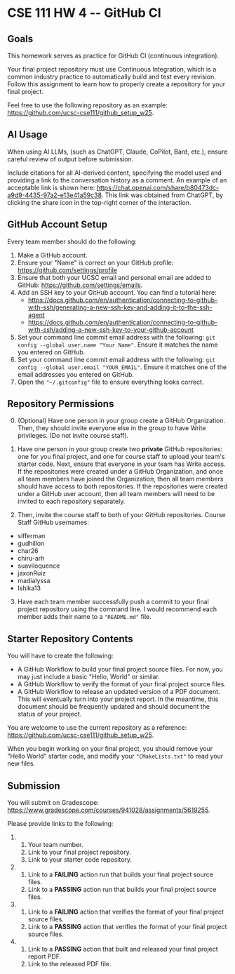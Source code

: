 
# CSE 111 HW 4 -- GitHub CI

## Goals

This homework serves as practice for GitHub CI (continuous integration).

Your final project repository must use Continuous Integration, which is a common industry practice to automatically build and test every revision. Follow this assignment to learn how to properly create a repository for your final project.

Feel free to use the following repository as an example: <https://github.com/ucsc-cse111/github_setup_w25>.

## AI Usage

When using AI LLMs, (such as ChatGPT, Claude, CoPilot, Bard, etc.), ensure careful review of output before submission.

Include citations for all AI-derived content, specifying the model used and providing a link to the conversation history as a comment. An example of an acceptable link is shown here: <https://chat.openai.com/share/b80473dc-a9d9-4435-97a2-e13e41a59c38>. This link was obtained from ChatGPT, by clicking the share icon in the top-right corner of the interaction.

## GitHub Account Setup

Every team member should do the following:

1. Make a GitHub account.
2. Ensure your "Name" is correct on your GitHub profile: <https://github.com/settings/profile>
3. Ensure that both your UCSC email and personal email are added to GitHub: <https://github.com/settings/emails>.
4. Add an SSH key to your GitHub account. You can find a tutorial here:
    * <https://docs.github.com/en/authentication/connecting-to-github-with-ssh/generating-a-new-ssh-key-and-adding-it-to-the-ssh-agent>
    * <https://docs.github.com/en/authentication/connecting-to-github-with-ssh/adding-a-new-ssh-key-to-your-github-account>
5. Set your command line commit email address with the following: `git config --global user.name "Your Name"`. Ensure it matches the name you entered on GitHub.
6. Set your command line commit email address with the following: `git config --global user.email "YOUR_EMAIL"`. Ensure it matches one of the email addresses you entered on GitHub.
7. Open the `"~/.gitconfig"` file to ensure everything looks correct.

## Repository Permissions

0. (Optional) Have one person in your group create a GitHub Organization. Then, they should invite everyone else in the group to have Write privileges. (Do not invite course staff).

1. Have one person in your group create two **private** GitHub repositories: one for you final project, and one for course staff to upload your team's starter code. Next, ensure that everyone in your team has Write access. If the repositories were created under a GitHub Organization, and once all team members have joined the Organization, then all team members should have access to both repositories. If the repositories were created under a GitHub user account, then all team members will need to be invited to each repository separately.

2. Then, invite the course staff to both of your GitHub repositories. Course Staff GitHub usernames:

* sifferman
* gudhillon
* char26
* chiru-arh
* suaviloquence
* jaxonRuiz
* madialyssa
* Ishika13

3. Have each team member successfully push a commit to your final project repository using the command line. I would recommend each member adds their name to a `"README.md"` file.

## Starter Repository Contents

You will have to create the following:

* A GitHub Workflow to build your final project source files. For now, you may just include a basic "Hello, World" or similar.
* A GitHub Workflow to verify the format of your final project source files.
* A GitHub Workflow to release an updated version of a PDF document. This will eventually turn into your project report. In the meantime, this document should be frequently updated and should document the status of your project.

You are welcome to use the current repository as a reference: <https://github.com/ucsc-cse111/github_setup_w25>.

When you begin working on your final project, you should remove your "Hello World" starter code, and modify your `"CMakeLists.txt"` to read your new files.

## Submission

You will submit on Gradescope: <https://www.gradescope.com/courses/941028/assignments/5619255>.

Please provide links to the following:

1.
    1. Your team number.
    2. Link to your final project repository.
    3. Link to your starter code repository.

2.
    1. Link to a **FAILING** action run that builds your final project source files.
    2. Link to a **PASSING** action run that builds your final project source files.

3.
    1. Link to a **FAILING** action that verifies the format of your final project source files.
    2. Link to a **PASSING** action that verifies the format of your final project source files.

4.
    1. Link to a **PASSING** action that built and released your final project report PDF.
    2. Link to the released PDF file.
